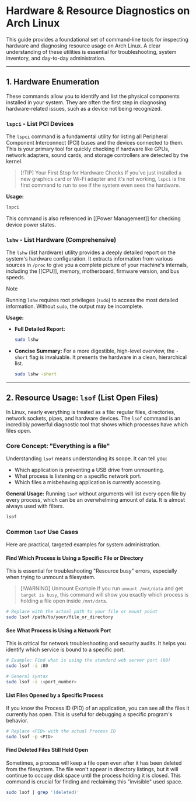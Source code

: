 # Hardware & Resource Diagnostics on Arch Linux

This guide provides a foundational set of command-line tools for inspecting hardware and diagnosing resource usage on Arch Linux. A clear understanding of these utilities is essential for troubleshooting, system inventory, and day-to-day administration.

---

## 1. Hardware Enumeration

These commands allow you to identify and list the physical components installed in your system. They are often the first step in diagnosing hardware-related issues, such as a device not being recognized.

### `lspci` - List PCI Devices

The `lspci` command is a fundamental utility for listing all Peripheral Component Interconnect (PCI) buses and the devices connected to them. This is your primary tool for quickly checking if hardware like GPUs, network adapters, sound cards, and storage controllers are detected by the kernel.

> [!TIP] Your First Stop for Hardware Checks
> If you've just installed a new graphics card or Wi-Fi adapter and it's not working, `lspci` is the first command to run to see if the system even sees the hardware.

**Usage:**
```bash
lspci
```
This command is also referenced in [[Power Management]] for checking device power states.

### `lshw` - List Hardware (Comprehensive)

The `lshw` (list hardware) utility provides a deeply detailed report on the system's hardware configuration. It extracts information from various sources in `/proc` to give you a complete picture of your machine's internals, including the [[CPU]], memory, motherboard, firmware version, and bus speeds.

> [!NOTE]
> Running `lshw` requires root privileges (`sudo`) to access the most detailed information. Without `sudo`, the output may be incomplete.

**Usage:**
*   **Full Detailed Report:**
    ```bash
    sudo lshw
    ```
*   **Concise Summary:** For a more digestible, high-level overview, the `-short` flag is invaluable. It presents the hardware in a clean, hierarchical list.
    ```bash
    sudo lshw -short
    ```

---

## 2. Resource Usage: `lsof` (List Open Files)

In Linux, nearly everything is treated as a file: regular files, directories, network sockets, pipes, and hardware devices. The `lsof` command is an incredibly powerful diagnostic tool that shows which processes have which files open.

### Core Concept: "Everything is a file"

Understanding `lsof` means understanding its scope. It can tell you:
*   Which application is preventing a USB drive from unmounting.
*   What process is listening on a specific network port.
*   Which files a misbehaving application is currently accessing.

**General Usage:**
Running `lsof` without arguments will list every open file by every process, which can be an overwhelming amount of data. It is almost always used with filters.

```bash
lsof
```

### Common `lsof` Use Cases

Here are practical, targeted examples for system administration.

#### Find Which Process is Using a Specific File or Directory

This is essential for troubleshooting "Resource busy" errors, especially when trying to unmount a filesystem.

> [!WARNING] Unmount Example
> If you run `umount /mnt/data` and get `target is busy`, this command will show you exactly which process is holding a file open inside `/mnt/data`.

```bash
# Replace with the actual path to your file or mount point
sudo lsof /path/to/your/file_or_directory
```

#### See What Process is Using a Network Port

This is critical for network troubleshooting and security audits. It helps you identify which service is bound to a specific port.

```bash
# Example: Find what is using the standard web server port (80)
sudo lsof -i :80

# General syntax
sudo lsof -i :<port_number>
```

#### List Files Opened by a Specific Process

If you know the Process ID (PID) of an application, you can see all the files it currently has open. This is useful for debugging a specific program's behavior.

```bash
# Replace <PID> with the actual Process ID
sudo lsof -p <PID>
```

#### Find Deleted Files Still Held Open

Sometimes, a process will keep a file open even after it has been deleted from the filesystem. The file won't appear in directory listings, but it will continue to occupy disk space until the process holding it is closed. This command is crucial for finding and reclaiming this "invisible" used space.

```bash
sudo lsof | grep '(deleted)'
```

